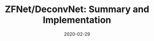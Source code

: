 ---
layout: post
is_post: on
post_url : "https://hackmd.io/@bouteille/ByaTE80BI"
title:  "ZFNet/DeconvNet: Summary and Implementation"
date:   2020-02-29
keywords: ""
categories: [deep-learning]
tags: [Convolutional Neural Network, Computer Vision, Research Paper]
icon: fas fa-book
---